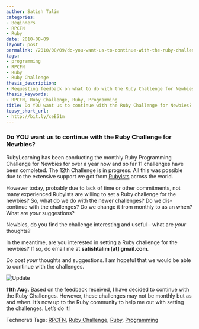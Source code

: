 ```yaml
---
author: Satish Talim
categories:
- Beginners
- RPCFN
- Ruby
date: 2010-08-09
layout: post
permalink: /2010/08/09/do-you-want-us-to-continue-with-the-ruby-challenge-for-newbies/
tags:
- programming
- RPCFN
- Ruby
- Ruby Challenge
thesis_description:
- Requesting feedback on what to do with the Ruby Challenge for Newbies?
thesis_keywords:
- RPCFN, Ruby Challenge, Ruby, Programming
title: Do YOU want us to continue with the Ruby Challenge for Newbies?
topsy_short_url:
- http://bit.ly/ceE51m
---
```


<div>
  <h3>
    Do YOU want us to continue with the Ruby Challenge for Newbies?
  </h3>
  
  <p class="update">
    RubyLearning has been conducting the monthly Ruby Programming Challenge for Newbies for over a year now and so far 11 challenges have been completed. The 12th Challenge is in progress. All this was possible due to the extensive support we got from <a href="http://ruby-challenge.rubylearning.org/">Rubyists</a> across the world.
  </p>
  
  <p>
    However today, probably due to lack of time or other commitments, not many experienced Rubyists are willing to set a Ruby challenge for the newbies? So, what do we do with the newer challenges? Do we dis-continue with the challenges? Do we change it from monthly to as an when? What are <em>your</em> suggestions?
  </p>
  
  <p>
    Newbies, do you find the challenge interesting and useful &#8211; what are <em>your</em> thoughts?
  </p>
  
  <p>
    In the meantime, are you interested in setting a Ruby challenge for the newbies? If so, do email me at <b>satishtalim [at] gmail.com</b>.
  </p>
  
  <p>
    Do post <em>your</em> thoughts and suggestions. I am hopeful that we would be able to continue with the challenges.
  </p>
  
  <p>
    <img class="alignleft" src='http://rubylearning.com/images/update.jpg' style="border: 0px none ;" alt="Update" title="Update" />
  </p>
  
  <p>
    <b>11th Aug.</b> Based on the feedback received, I have decided to continue with the Ruby Challenges. However, these challenges may not be monthly but as and when. It&#8217;s now up to the Ruby community to help me out with setting the challenges. Let&#8217;s do it!
  </p>
</div>

Technorati Tags: <a href="http://technorati.com/tag/RPCFN" rel="tag">RPCFN</a>, <a href="http://technorati.com/tag/Ruby+Challenge" rel="tag"> Ruby Challenge</a>, <a href="http://technorati.com/tag/Ruby" rel="tag"> Ruby</a>, <a href="http://technorati.com/tag/Programming" rel="tag"> Programming</a>
